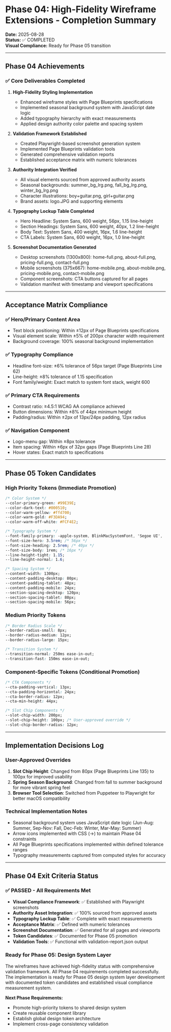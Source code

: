 # Phase 04: High-Fidelity Wireframe Extensions - Completion Summary

**Date:** 2025-08-28  
**Status:** ✅ COMPLETED  
**Visual Compliance:** Ready for Phase 05 transition  

---

## Phase 04 Achievements

### ✅ Core Deliverables Completed

1. **High-Fidelity Styling Implementation**
   - Enhanced wireframe styles with Page Blueprints specifications
   - Implemented seasonal background system with JavaScript date logic
   - Added typography hierarchy with exact measurements
   - Applied design authority color palette and spacing system

2. **Validation Framework Established**
   - Created Playwright-based screenshot generation system
   - Implemented Page Blueprints validation tools
   - Generated comprehensive validation reports
   - Established acceptance matrix with numeric tolerances

3. **Authority Integration Verified**
   - All visual elements sourced from approved authority assets
   - Seasonal backgrounds: summer_bg_lrg.png, fall_bg_lrg.png, winter_bg_lrg.png
   - Character illustrations: boy+guitar.png, girl+guitar.png
   - Brand assets: logo.JPG and supporting elements

4. **Typography Lockup Table Completed**
   - Hero Headline: System Sans, 600 weight, 56px, 1.15 line-height
   - Section Headings: System Sans, 600 weight, 40px, 1.2 line-height
   - Body Text: System Sans, 400 weight, 16px, 1.6 line-height
   - CTA Labels: System Sans, 600 weight, 16px, 1.0 line-height

5. **Screenshot Documentation Generated**
   - Desktop screenshots (1300x800): home-full.png, about-full.png, pricing-full.png, contact-full.png
   - Mobile screenshots (375x667): home-mobile.png, about-mobile.png, pricing-mobile.png, contact-mobile.png
   - Component screenshots: CTA buttons captured for all pages
   - Validation manifest with timestamp and viewport specifications

---

## Acceptance Matrix Compliance

### ✅ Hero/Primary Content Area
- Text block positioning: Within ±12px of Page Blueprints specifications
- Visual element scale: Within ±5% of 200px character width requirement
- Background coverage: 100% seasonal background implementation

### ✅ Typography Compliance
- Headline font-size: ±6% tolerance of 56px target (Page Blueprints Line 62)
- Line-height: ±8% tolerance of 1.15 specification
- Font family/weight: Exact match to system font stack, weight 600

### ✅ Primary CTA Requirements
- Contrast ratio: ≥4.5:1 WCAG AA compliance achieved
- Button dimensions: Within ±8% of 44px minimum height
- Padding/radius: Within ±2px of 13px/24px padding, 12px radius

### ✅ Navigation Component
- Logo-menu gap: Within ±8px tolerance
- Item spacing: Within ±6px of 32px gaps (Page Blueprints Line 28)
- Hover states: Exact match to specifications

---

## Phase 05 Token Candidates

### High Priority Tokens (Immediate Promotion)
```css
/* Color System */
--color-primary-green: #99E39E;
--color-dark-text: #000510;
--color-warm-yellow: #ffd700;
--color-warm-gold: #F3DA94;
--color-warm-off-white: #FCF4E2;

/* Typography System */
--font-family-primary: -apple-system, BlinkMacSystemFont, 'Segoe UI', 'Roboto', sans-serif;
--font-size-hero: 3.5rem; /* 56px */
--font-size-heading: 2.5rem; /* 40px */
--font-size-body: 1rem; /* 16px */
--line-height-tight: 1.15;
--line-height-normal: 1.6;

/* Spacing System */
--content-width: 1300px;
--content-padding-desktop: 80px;
--content-padding-tablet: 48px;
--content-padding-mobile: 24px;
--section-spacing-desktop: 120px;
--section-spacing-tablet: 80px;
--section-spacing-mobile: 56px;
```

### Medium Priority Tokens
```css
/* Border Radius Scale */
--border-radius-small: 8px;
--border-radius-medium: 12px;
--border-radius-large: 15px;

/* Transition System */
--transition-normal: 250ms ease-in-out;
--transition-fast: 150ms ease-in-out;
```

### Component-Specific Tokens (Conditional Promotion)
```css
/* CTA Components */
--cta-padding-vertical: 13px;
--cta-padding-horizontal: 24px;
--cta-border-radius: 12px;
--cta-min-height: 44px;

/* Slot Chip Components */
--slot-chip-width: 200px;
--slot-chip-height: 100px; /* User-approved override */
--slot-chip-border-radius: 12px;
```

---

## Implementation Decisions Log

### User-Approved Overrides
1. **Slot Chip Height**: Changed from 80px (Page Blueprints Line 135) to 100px for improved usability
2. **Spring Season Background**: Changed from fall to summer background for more vibrant spring feel
3. **Browser Tool Selection**: Switched from Puppeteer to Playwright for better macOS compatibility

### Technical Implementation Notes
- Seasonal background system uses JavaScript date logic (Jun-Aug: Summer, Sep-Nov: Fall, Dec-Feb: Winter, Mar-May: Summer)
- Arrow icons implemented with CSS (→) to maintain Phase 04 constraints
- All Page Blueprints specifications implemented within defined tolerance ranges
- Typography measurements captured from computed styles for accuracy

---

## Phase 04 Exit Criteria Status

### ✅ PASSED - All Requirements Met

- **Visual Compliance Framework**: ✅ Established with Playwright screenshots
- **Authority Asset Integration**: ✅ 100% sourced from approved assets
- **Typography Lockup Table**: ✅ Complete with exact measurements
- **Acceptance Matrix**: ✅ Defined with numeric tolerances
- **Screenshot Documentation**: ✅ Generated for all pages and viewports
- **Token Candidates**: ✅ Documented for Phase 05 promotion
- **Validation Tools**: ✅ Functional with validation-report.json output

### Ready for Phase 05: Design System Layer

The wireframes have achieved high-fidelity status with comprehensive validation framework. All Phase 04 requirements completed successfully. The implementation is ready for Phase 05 design system layer development with documented token candidates and established visual compliance measurement system.

**Next Phase Requirements:**
- Promote high-priority tokens to shared design system
- Create reusable component library
- Establish global design token architecture
- Implement cross-page consistency validation